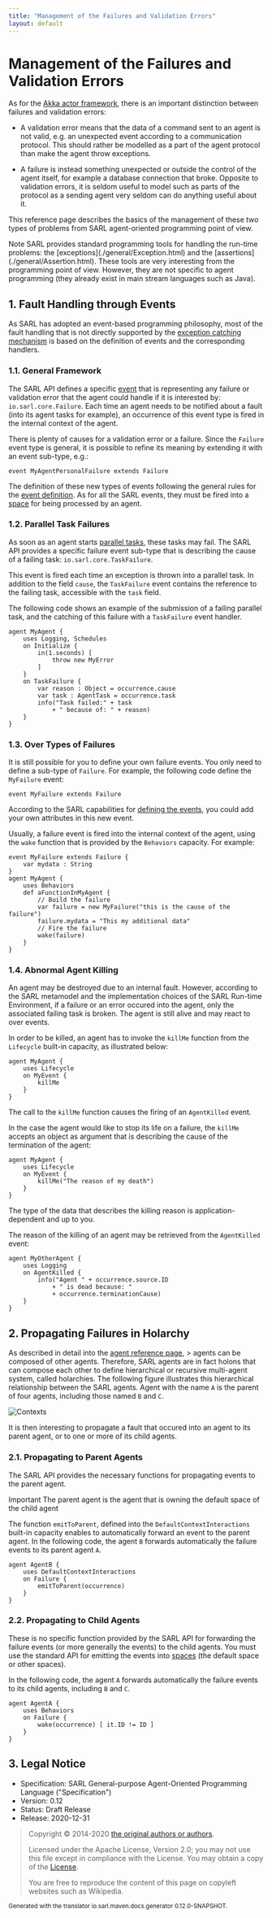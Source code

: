 ```yaml
---
title: "Management of the Failures and Validation Errors"
layout: default
---
```


# Management of the Failures and Validation Errors

As for the [Akka actor framework](https://doc.akka.io/docs/akka/2.5/typed/fault-tolerance.html), there is an important distinction between failures and validation errors:

* A validation error means that the data of a command sent to an agent is not valid, e.g. an unexpected event according to a communication protocol. This should rather be modelled as a part of the agent protocol than make the agent throw exceptions.

* A failure is instead something unexpected or outside the control of the agent itself, for example a database connection that broke. Opposite to validation errors, it is seldom useful to model such as parts of the protocol as a sending agent very seldom can do anything useful about it.

This reference page describes the basics of the management of these two types of problems from SARL agent-oriented programming point of view.

<p markdown="1"><span class="label label-info">Note</span> SARL provides standard programming tools for handling the run-time problems: the [exceptions](./general/Exception.html) and the [assertions](./general/Assertion.html). These tools are very interesting from the programming point of view. However, they are not specific to agent programming (they already exist in main stream languages such as Java).</p>


## 1. Fault Handling through Events

As SARL has adopted an event-based programming philosophy, most of the fault handling that is not directly supported by the [exception catching mechanism](./general/Exception.html) is based on the definition of events and the corresponding handlers.


### 1.1. General Framework

The SARL API defines a specific [event](./Event.html) that is representing any failure or validation error that the agent could handle if it is interested by: `io.sarl.core.Failure`.
Each time an agent needs to be notified about a fault (into its agent tasks for example), an occurrence of this event type is fired in the internal context of the agent.

There is plenty of causes for a validation error or a failure. Since the `Failure` event type is general, it is possible to refine its meaning by extending it with an event sub-type, e.g.:

```sarl
event MyAgentPersonalFailure extends Failure
```


The definition of these new types of events following the general rules for the [event definition](./Event.html).
As for all the SARL events, they must be fired into a [space](./Space.html) for being processed by an agent.


### 1.2. Parallel Task Failures

As soon as an agent starts [parallel tasks](./bic/Schedules.html), these tasks may fail.
The SARL API provides a specific failure event sub-type that is describing the cause of a failing task: `io.sarl.core.TaskFailure`.

This event is fired each time an exception is thrown into a parallel task.
In addition to the field `cause`, the `TaskFailure` event contains the reference to the failing task, accessible with the `task` field.

The following code shows an example of the submission of a failing parallel task, and the catching of this failure with a `TaskFailure` event handler.

```sarl
agent MyAgent {
	uses Logging, Schedules
	on Initialize {
		in(1.seconds) [
			throw new MyError
		]
	}
	on TaskFailure {
		var reason : Object = occurrence.cause
		var task : AgentTask = occurrence.task
		info("Task failed:" + task
			+ " because of: " + reason)
	}
}
```

 


### 1.3. Over Types of Failures

It is still possible for you to define your own failure events. You only need to define a sub-type of `Failure`.
For example, the following code define the `MyFailure` event:

```sarl
event MyFailure extends Failure
```


According to the SARL capabilities for [defining the events](./Event.html), you could add your own attributes in this new event.

Usually, a failure event is fired into the internal context of the agent, using the `wake` function that is provided
by the `Behaviors` capacity. For example:

```sarl
event MyFailure extends Failure {
	var mydata : String
}
agent MyAgent {
	uses Behaviors
	def aFunctionInMyAgent {
		// Build the failure
		var failure = new MyFailure("this is the cause of the failure")
		failure.mydata = "This my additional data"
		// Fire the failure
		wake(failure)
	}
}
```

 


### 1.4. Abnormal Agent Killing

An agent may be destroyed due to an internal fault. However, according to the SARL metamodel and the implementation choices of the SARL Run-time Environment, if a failure or an error occured into the agent, only the associated failing task is broken. The agent is still alive and may react to over events.

In order to be killed, an agent has to invoke the `killMe` function from the `Lifecycle` built-in capacity, as illustrated below:

```sarl
agent MyAgent {
	uses Lifecycle
	on MyEvent {
		killMe
	}
}
```


The call to the `killMe` function causes the firing of an `AgentKilled` event.

In the case the agent would like to stop its life on a failure, the `killMe` accepts an object as argument that is describing the cause of the termination of the agent:

```sarl
agent MyAgent {
	uses Lifecycle
	on MyEvent {
		killMe("The reason of my death")
	}
}
```


The type of the data that describes the killing reason is application-dependent and up to you.

The reason of the killing of an agent may be retrieved from the `AgentKilled` event:

```sarl
agent MyOtherAgent {
	uses Logging
	on AgentKilled {
		info("Agent " + occurrence.source.ID
			+ " is dead because: "
			+ occurrence.terminationCause)
	}
}
```



## 2. Propagating Failures in Holarchy

As described in detail into the [agent reference page](./Agent.html), > agents can be composed of other agents.
Therefore, SARL agents are in fact holons that can compose each other to define hierarchical or recursive
multi-agent system, called holarchies.
The following figure illustrates this hierarchical relationship between the SARL agents.
Agent with the name `A` is the parent of four agents, including those named `B` and `C`.

![Contexts](./contexts.png)

It is then interesting to propagate a fault that occured into an agent to its parent agent, or to one or more
of its child agents.


### 2.1. Propagating to Parent Agents

The SARL API provides the necessary functions for propagating events to the parent agent.

<p markdown="1"><span class="label label-info">Important</span> The parent agent is the agent that is owning the default space of the child agent</p>

The function `emitToParent`, defined into the `DefaultContextInteractions` built-in capacity enables to automatically forward an event to the parent agent.
In the following code, the agent `B` forwards automatically the failure events to its parent agent `A`.

```sarl
agent AgentB {
	uses DefaultContextInteractions
	on Failure {
		emitToParent(occurrence)
	}
}
```



### 2.2. Propagating to Child Agents

These is no specific function provided by the SARL API for forwarding the failure events (or more generally the events) to the child agents.
You must use the standard API for emitting the events into [spaces](./Space.html) (the default space or other spaces).

In the following code, the agent `A` forwards automatically the failure events to its child agents, including `B` and `C`.

```sarl
agent AgentA {
	uses Behaviors
	on Failure {
		wake(occurrence) [ it.ID != ID ]
	}
}
```



## 3. Legal Notice

* Specification: SARL General-purpose Agent-Oriented Programming Language ("Specification")
* Version: 0.12
* Status: Draft Release
* Release: 2020-12-31

> Copyright &copy; 2014-2020 [the original authors or authors](http://www.sarl.io/about/index.html).
>
> Licensed under the Apache License, Version 2.0;
> you may not use this file except in compliance with the License.
> You may obtain a copy of the [License](http://www.apache.org/licenses/LICENSE-2.0).
>
> You are free to reproduce the content of this page on copyleft websites such as Wikipedia.

<small>Generated with the translator io.sarl.maven.docs.generator 0.12.0-SNAPSHOT.</small>
